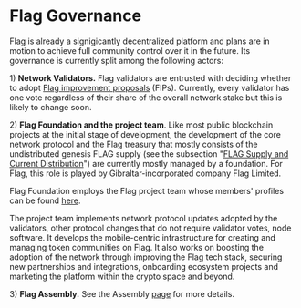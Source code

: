 # Flag Governance

Flag is already a signigicantly decentralized platform and plans are in motion to achieve full community control over it in the future. Its governance is currently split among the following actors:

1\) **Network Validators.** Flag validators are entrusted with deciding whether to adopt [Flag improvement proposals](https://docs.flagscan.xyz/general/fips) \(FIPs\).  Currently, every validator has one vote regardless of their share of the overall network stake but this is likely to change soon.

2\) **Flag Foundation and the project team**. Like most public blockchain projects at the initial stage of development, the development of the core network protocol and the Flag treasury that mostly consists of the undistributed genesis FLAG supply \(see the subsection "[FLAG Supply and Current Distribution](https://docs.flagscan.xyz/general/fuse-token/fuse-supply-and-current-distribution)"\) are currently mostly managed by a foundation. For Flag, this role is played by Gibraltar-incorporated company Flag Limited.

Flag Foundation employs the Flag project team whose members' profiles can be found [here](https://flagscan.xyz/about).

The project team implements network protocol updates adopted by the validators, other protocol changes that do not require validator votes, node software. It develops the mobile-centric infrastructure for creating and managing token communities on Flag. It also works on boosting the adoption of the network through improving the Flag tech stack, securing new partnerships and integrations, onboarding ecosystem projects and marketing the platform within the crypto space and beyond.  

3\) **Flag Assembly.** See the Assembly [page](fuse-assembly.md) for more details.   

